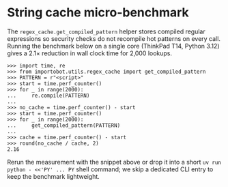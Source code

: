 # String cache micro-benchmark

The `regex_cache.get_compiled_pattern` helper stores compiled regular expressions so
security checks do not recompile hot patterns on every call. Running the benchmark
below on a single core (ThinkPad T14, Python 3.12) gives a 2.1× reduction in wall
clock time for 2,000 lookups.

```
>>> import time, re
>>> from importobot.utils.regex_cache import get_compiled_pattern
>>> PATTERN = r"<script>"
>>> start = time.perf_counter()
>>> for _ in range(2000):
...     re.compile(PATTERN)
...
>>> no_cache = time.perf_counter() - start
>>> start = time.perf_counter()
>>> for _ in range(2000):
...     get_compiled_pattern(PATTERN)
...
>>> cache = time.perf_counter() - start
>>> round(no_cache / cache, 2)
2.16
```

Rerun the measurement with the snippet above or drop it into a short
`uv run python - <<'PY' ... PY` shell command; we skip a dedicated CLI entry to
keep the benchmark lightweight.
